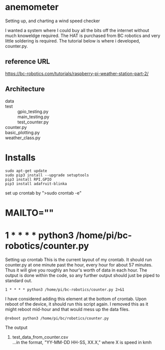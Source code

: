 # anemometer
Setting up, and charting a wind speed checker

I wanted a system where I could buy all the bits off the internet without much knoweldge required. The HAT is purchased from BC robotics and very little soldering is required. The tutorial below is where i developed, counter.py.

## reference URL
https://bc-robotics.com/tutorials/raspberry-pi-weather-station-part-2/

## Architecture
<dl>
  <dt>data</dt>
  <dt>test</dt>
  <dd>gpio_testing.py</dd>
  <dd>main_testing.py</dd>
  <dd>test_counter.py</dd>
  <dt>counter.py</dt>
  <dt>basic_plotting.py</dt>
  <dt>weather_class.py</dt>
</dl>


# Installs
```
sudo apt-get update
sudo pip3 install --upgrade setuptools
pip3 install RPI.GPIO
pip3 install adafruit-blinka
```

set up crontab by ">sudo crontab -e"
# MAILTO=""
# 1 * * * * python3 /home/pi/bc-robotics/counter.py
Setting up crontab
This is the current layout of my crontab. It should run counter.py at one minute past the hour, every hour for about 57 minutes. Thus it will give you roughly an hour's worth of data in each hour. The output is done within the code, so any further output should just be piped to standard out.  
```
1 * * * * python3 /home/pi/bc-robotics/counter.py 2>&1
```

I have considered adding this element at the bottom of crontab. Upon reboot of the device, it should run this script again. I removed this as it might reboot mid-hour and that would mess up the data files.
```
@reboot python3 /home/pi/bc/robotics/counter.py
```

The output
1. test_data_from_counter.csv  
...in the format, "YY-MM-DD HH-SS, XX.X," where X is speed in kmh

